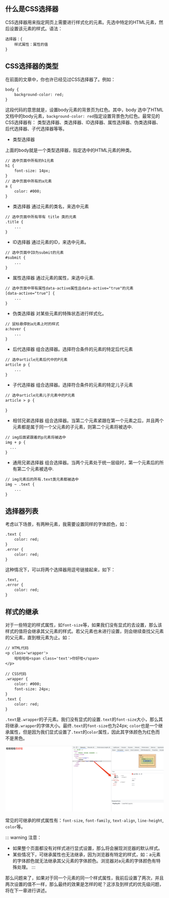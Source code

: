 ## 什么是CSS选择器

CSS选择器用来指定网页上需要进行样式化的元素。先选中特定的HTML元素，然后设置该元素的样式。语法：

```
选择器：{
    样式属性：属性的值
}
```

## CSS选择器的类型

在前面的文章中，你也许已经见过CSS选择器了。例如：
```
body {
    background-color: red;
}
```
这段代码的意思就是，设置body元素的背景页为红色。其中，body 选中了HTML文档中的body元素，`background-color: red`指定设置背景色为红色。最常见的CSS选择器有：
类型选择器、类选择器、ID选择器、属性选择器、伪类选择器、后代选择器、子代选择器等等。

- 类型选择器

上面的body就是一个类型选择器，指定选中的HTML元素的种类。
```
// 选中页面中所有的h1元素
h1 {
    font-size: 14px;
}
// 选中页面中所有的a元素
a {
    color: #000;
}
```

- 类选择器
通过元素的类名，来选中元素
```
// 选中页面中所有带有 title 类的元素
.title {
    ...
}
```

- ID选择器
通过元素的ID，来选中元素。
```
// 选中页面中ID为submit的元素
#submit {
    ...
}
```

- 属性选择器
通过元素的属性，来选中元素.
```
// 选中页面中带有属性data-active属性且data-active="true"的元素
[data-active="true"] {
    ...
}
```

- 伪类选择器
对某些元素的特殊状态进行样式化。
```
// 鼠标悬停到a元素上时的样式
a:hover {
    ...
}
```

- 后代选择器
组合选择器。选择符合条件的元素的特定后代元素
```
// 选中article元素后代中的P元素
article p {
    ...
}
```

- 子代选择器
组合选择器。选择符合条件的元素的特定儿子元素
```
// 选中article元素儿子元素中的P元素
article > p {

}
```

- 相邻兄弟选择器
组合选择器。当第二个元素紧跟在第一个元素之后，并且两个元素都是属于同一个父元素的子元素，则第二个元素将被选中.
```
// img后面紧跟着的p元素将被选中
img + p {
  ...
}
```

- 通用兄弟选择器
组合选择器。当两个元素处于统一层级时，第一个元素后的所有第二个元素被选中.
```
// img元素后的所有.text类元素都被选中
img ~ .text {
    ...
}
```

## 选择器列表

考虑以下场景，有两种元素，我需要设置同样的字体颜色，如：
```
.text {
    color: red;
}
.error {
    color: red;
}
```
这种情况下，可以将两个选择器用逗号链接起来，如下：
```
.text,
.error {
    color: red;
}
```

## 样式的继承
对于一些特定的样式属性，如`font-size`等，如果我们没有显式的去设置，那么该样式的值将会继承其父元素的样式。若父元素也未进行设置，则会继续查找父元素的父元素，直到根元素为止。如：
```
// HTML代码
<p class='wrapper'>
    哈哈哈哈<span class='text'>你好哇</span>
</p>

// CSS代码
.wrapper {
    color: #000;
    font-size: 24px;
}
.text {
    color: red;
}
```
`.text`是`.wrapper`的子元素。我们没有显式的设置`.text`的`font-size`大小，那么其将继承`.wrapper`的字体大小。最终`.text`的`font-size`也为24px; `color`也是一个继承属性，但是因为我们显式设置了`.text`的`color`属性，因此其字体颜色为红色而不是黑色。

![An image](./css_14.png)

常见的可继承的样式属性有：`font-size`, `font-family`, `text-align`, `line-height`, `color`等。

::: warning 注意：
- 如果整个页面都没有对样式进行显式设置，那么将会展现浏览器的默认样式。
- 某些情况下，可继承属性也无法继承，因为浏览器有特定的样式，如：a元素的字体颜色就无法继承其父元素的字体颜色。浏览器对a元素的字体颜色有特殊处理。
:::

那么问题来了，如果对于同一个元素的同一个样式属性，我前后设置了两次，并且两次设置的值不一样，那么最终的效果是怎样的呢？这涉及到样式的优先级问题，将在下一章进行讲述。



